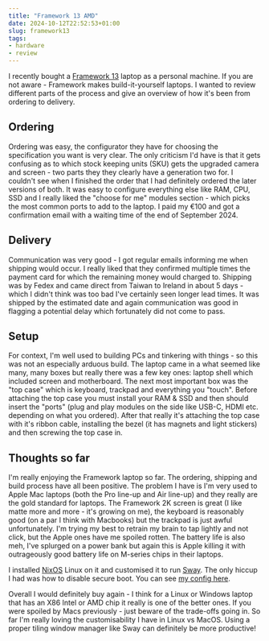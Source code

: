 ```yaml
---
title: "Framework 13 AMD"
date: 2024-10-12T22:52:53+01:00
slug: framework13
tags:
- hardware
- review
---
```


I recently bought a [Framework 13](https://frame.work) laptop as a personal
machine. If you are not aware - Framework makes build-it-yourself laptops. I
wanted to review different parts of the process and give an overview of how
it's been from ordering to delivery.
<!--more-->

## Ordering

Ordering was easy, the configurator they have for choosing the specification
you want is very clear. The only criticism I'd have is that it gets
confusing as to which stock keeping units (SKU) gets the upgraded camera and
screen - two parts they they clearly have a generation two for. I couldn't
see when I finished the order that I had definitely ordered the later versions of both.
It was easy to configure everything else like RAM, CPU, SSD and I really liked
the "choose for me" modules section - which picks the most common ports to add
to the laptop. I paid my €100 and got a confirmation email with a waiting time
of the end of September 2024.


## Delivery
Communication was very good - I got regular emails informing me when shipping
would occur. I really liked that they confirmed multiple times the payment card
for which the remaining money would charged to. Shipping was by Fedex and came
direct from Taiwan to Ireland in about 5 days - which I didn't think was too bad
I've certainly seen longer lead times. It was shipped by the estimated date and
again communication was good in flagging a potential delay which fortunately
did not come to pass.

## Setup
For context, I'm well used to building PCs and tinkering with things - so this
was not an especially arduous build. The laptop came in a what seemed like many,
many boxes but really there was a few key ones: laptop shell which included
screen and motherboard. The next most important box was the "top case" which is
keyboard, trackpad and everything you "touch". Before attaching the top case
you must install your RAM & SSD and then should insert the "ports" (plug and
play modules on the side like USB-C, HDMI etc. depending on what you ordered).
After that really it's attaching the top case with it's ribbon cable, installing
the bezel (it has magnets and light stickers) and then screwing the top case in.

## Thoughts so far
I'm really enjoying the Framework laptop so far. The ordering, shipping and
build process have all been positive. The problem I have is I'm very used to
Apple Mac laptops (both the Pro line-up and Air line-up) and they really are the
gold standard for laptops. The Framework 2K screen is great (I like matte more and
more - it's growing on me), the keyboard is reasonably good (on a par I think
with Macbooks) but the trackpad is just awful unfortunately. I'm trying my best
to retrain my brain to tap lightly and not click, but the Apple ones have me
spoiled rotten. The battery life is also meh, I've splurged on a power bank but
again this is Apple killing it with outrageously good battery life on M-series
chips in their laptops.

I installed [NixOS](https://nixos.org) Linux on it and customised it to run
[Sway](https://sway-wm.org). The only hiccup I had was how to disable secure
boot. You can see [my config here](https://github.com/dueyfinster/nixos-config).

Overall I would definitely buy again - I think for a Linux or Windows laptop
that has an X86 Intel or AMD chip it really is one of the better ones. If you
were spoiled by Macs previously - just beware of the trade-offs going in. So far
I'm really loving the customisability I have in Linux vs MacOS. Using a proper
tiling window manager like Sway can definitely be more productive!

